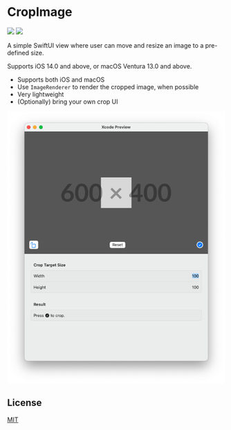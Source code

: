 # CropImage

[![](https://img.shields.io/endpoint?url=https%3A%2F%2Fswiftpackageindex.com%2Fapi%2Fpackages%2Flaosb%2FCropImage%2Fbadge%3Ftype%3Dplatforms)](https://swiftpackageindex.com/laosb/CropImage)
[![](https://img.shields.io/endpoint?url=https%3A%2F%2Fswiftpackageindex.com%2Fapi%2Fpackages%2Flaosb%2FCropImage%2Fbadge%3Ftype%3Dswift-versions)](https://swiftpackageindex.com/laosb/CropImage)

A simple SwiftUI view where user can move and resize an image to a pre-defined size.

Supports iOS 14.0 and above, or macOS Ventura 13.0 and above.

- Supports both iOS and macOS
- Use `ImageRenderer` to render the cropped image, when possible
- Very lightweight
- (Optionally) bring your own crop UI

<picture>
  <source media="(prefers-color-scheme: dark)" srcset="./Sources/CropImage/Documentation.docc/Resources/macos~dark.png">
  <img alt="Preview on macOS" src="./Sources/CropImage/Documentation.docc/Resources/macos.png">
</picture>

## License

[MIT](./LICENSE)
